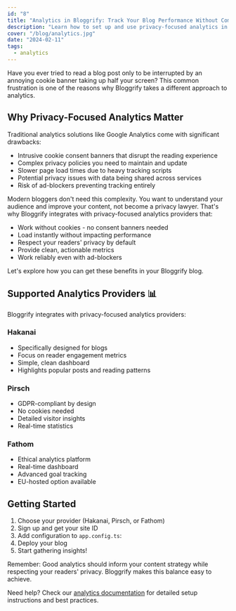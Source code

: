 ```yaml
---
id: "8"
title: "Analytics in Bloggrify: Track Your Blog Performance Without Compromising Privacy"
description: "Learn how to set up and use privacy-focused analytics in your Bloggrify blog with Hakanai, Pirsch, or Fathom - complete setup guide and best practices"
cover: "/blog/analytics.jpg"
date: "2024-02-11"
tags:
  - analytics
---
```



Have you ever tried to read a blog post only to be interrupted by an annoying cookie banner taking up half your screen? This common frustration is one of the reasons why Bloggrify takes a different approach to analytics.


## Why Privacy-Focused Analytics Matter

Traditional analytics solutions like Google Analytics come with significant drawbacks:
- Intrusive cookie consent banners that disrupt the reading experience
- Complex privacy policies you need to maintain and update
- Slower page load times due to heavy tracking scripts
- Potential privacy issues with data being shared across services
- Risk of ad-blockers preventing tracking entirely

Modern bloggers don't need this complexity. You want to understand your audience and improve your content, not become a privacy lawyer. That's why Bloggrify integrates with privacy-focused analytics providers that:
- Work without cookies - no consent banners needed
- Load instantly without impacting performance
- Respect your readers' privacy by default
- Provide clean, actionable metrics
- Work reliably even with ad-blockers

Let's explore how you can get these benefits in your Bloggrify blog.

## Supported Analytics Providers 📊

Bloggrify integrates with privacy-focused analytics providers:

### Hakanai
- Specifically designed for blogs
- Focus on reader engagement metrics
- Simple, clean dashboard
- Highlights popular posts and reading patterns

### Pirsch
- GDPR-compliant by design
- No cookies needed
- Detailed visitor insights
- Real-time statistics

### Fathom
- Ethical analytics platform
- Real-time dashboard
- Advanced goal tracking
- EU-hosted option available


## Getting Started

1. Choose your provider (Hakanai, Pirsch, or Fathom)
2. Sign up and get your site ID
3. Add configuration to `app.config.ts`:
4. Deploy your blog
5. Start gathering insights!

Remember: Good analytics should inform your content strategy while respecting your readers' privacy. Bloggrify makes this balance easy to achieve.

Need help? Check our [analytics documentation](https://bloggrify.com/reference/analytics) for detailed setup instructions and best practices.


